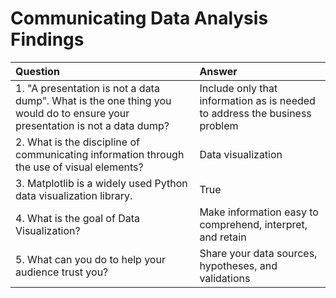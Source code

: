 # Communicating Data Analysis Findings

| Question | Answer |
| :--- | :--- |
| 1. "A presentation is not a data dump”. What is the one thing you would do to ensure your presentation is not a data dump? | Include only that information as is needed to address the business problem |
| 2. What is the discipline of communicating information through the use of visual elements? | Data visualization |
| 3. Matplotlib is a widely used Python data visualization library. | True |
| 4. What is the goal of Data Visualization? | Make information easy to comprehend, interpret, and retain |
| 5. What can you do to help your audience trust you? | Share your data sources, hypotheses, and validations |
 
